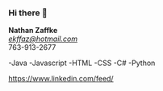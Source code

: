 ### Hi there 👋

**Nathan Zaffke**<br/>
*ekffaz@hotmail.com*<br/>
763-913-2677

-Java
-Javascript
-HTML
-CSS
-C#
-Python

https://www.linkedin.com/feed/
